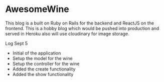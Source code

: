 # AwesomeWine

This blog is a built on Ruby on Rails for the backend and ReactJS on the frontend. This is a hobby blog which would be pushed into production and served in Heroku also will use cloudinary for image storage.

Log Sept 5
- Initial of the application
- Setup the model for the wine
- Setup the controller for the wine
- Added the create functionality
- Added the show functionality
